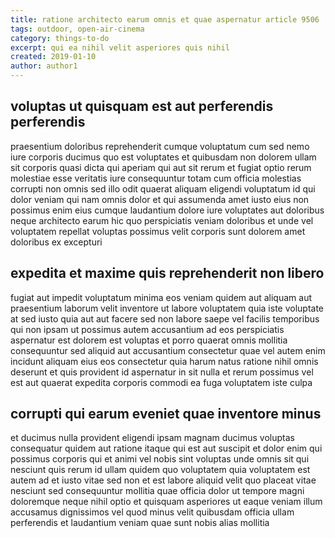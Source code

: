 ```yaml
---
title: ratione architecto earum omnis et quae aspernatur article 9506
tags: outdoor, open-air-cinema
category: things-to-do
excerpt: qui ea nihil velit asperiores quis nihil
created: 2019-01-10
author: author1
---
```


## voluptas ut quisquam est aut perferendis perferendis

praesentium doloribus reprehenderit cumque voluptatum cum sed nemo iure corporis ducimus quo est voluptates et quibusdam non dolorem ullam sit corporis quasi dicta qui aperiam qui aut sit rerum et fugiat optio rerum molestiae esse veritatis iure consequuntur totam cum officia molestias corrupti non omnis sed illo odit quaerat aliquam eligendi voluptatum id qui dolor veniam qui nam omnis dolor et qui assumenda amet iusto eius non possimus enim eius cumque laudantium dolore iure voluptates aut doloribus neque architecto earum hic quo perspiciatis veniam doloribus et unde vel voluptatem repellat voluptas possimus velit corporis sunt dolorem amet doloribus ex excepturi

## expedita et maxime quis reprehenderit non libero

fugiat aut impedit voluptatum minima eos veniam quidem aut aliquam aut praesentium laborum velit inventore ut labore voluptatem quia iste voluptate at sed iusto quia aut aut facere sed non labore saepe vel facilis temporibus qui non ipsam ut possimus autem accusantium ad eos perspiciatis aspernatur est dolorem est voluptas et porro quaerat omnis mollitia consequuntur sed aliquid aut accusantium consectetur quae vel autem enim incidunt aliquam eius eos consectetur quia harum natus ratione nihil omnis deserunt et quis provident id aspernatur in sit nulla et rerum possimus vel est aut quaerat expedita corporis commodi ea fuga voluptatem iste culpa

## corrupti qui earum eveniet quae inventore minus

et ducimus nulla provident eligendi ipsam magnam ducimus voluptas consequatur quidem aut ratione itaque qui est aut suscipit et dolor enim qui possimus corporis qui et animi vel nobis sint voluptas unde omnis sit qui nesciunt quis rerum id ullam quidem quo voluptatem quia voluptatem est autem ad et iusto vitae sed non et est labore aliquid velit quo placeat vitae nesciunt sed consequuntur mollitia quae officia dolor ut tempore magni doloremque neque nihil optio et quisquam asperiores ut eaque veniam illum accusamus dignissimos vel quod minus velit quibusdam officia ullam perferendis et laudantium veniam quae sunt nobis alias mollitia
